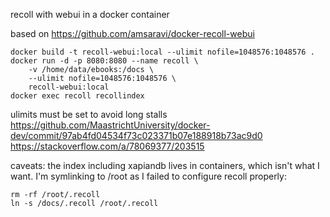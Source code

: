 recoll with webui in a docker container

based on https://github.com/amsaravi/docker-recoll-webui

    docker build -t recoll-webui:local --ulimit nofile=1048576:1048576 .
    docker run -d -p 8080:8080 --name recoll \
        -v /home/data/ebooks:/docs \
        --ulimit nofile=1048576:1048576 \
        recoll-webui:local
    docker exec recoll recollindex

ulimits must be set to avoid long stalls
https://github.com/MaastrichtUniversity/docker-dev/commit/97ab4fd04534f73c023371b07e188918b73ac9d0
https://stackoverflow.com/a/78069377/203515

caveats:
the index including xapiandb lives in containers, which isn't what I want.
I'm symlinking to /root as I failed to configure recoll properly:

    rm -rf /root/.recoll
    ln -s /docs/.recoll /root/.recoll

